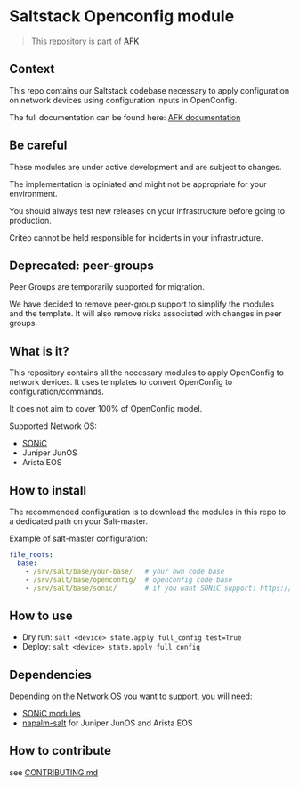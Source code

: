 # Saltstack Openconfig module

> This repository is part of [AFK](https://criteo.github.io/AFK)

## Context

This repo contains our Saltstack codebase necessary to apply configuration on network devices using configuration inputs in OpenConfig.

The full documentation can be found here: [AFK documentation](https://criteo.github.io/AFK/SaltStack-OpenConfig/installation/)

## Be careful

These modules are under active development and are subject to changes.

The implementation is opiniated and might not be appropriate for your environment.

You should always test new releases on your infrastructure before going to production.

Criteo cannot be held responsible for incidents in your infrastructure.

## Deprecated: peer-groups

Peer Groups are temporarily supported for migration.

We have decided to remove peer-group support to simplify the modules and the template. It will also remove risks associated with changes in peer groups.

## What is it?

This repository contains all the necessary modules to apply OpenConfig to network devices. It uses templates to convert OpenConfig to configuration/commands.

It does not aim to cover 100% of OpenConfig model.

Supported Network OS:
- [SONiC](https://github.com/sonic-net/SONiC)
- Juniper JunOS
- Arista EOS

## How to install

The recommended configuration is to download the modules in this repo to a dedicated path on your Salt-master.

Example of salt-master configuration:
```yaml
file_roots:
  base:
    - /srv/salt/base/your-base/   # your own code base
    - /srv/salt/base/openconfig/  # openconfig code base
    - /srv/salt/base/sonic/       # if you want SONiC support: https://github.com/criteo/sonic-saltstack
```

## How to use

* Dry run: `salt <device> state.apply full_config test=True`
* Deploy: `salt <device> state.apply full_config`

## Dependencies

Depending on the Network OS you want to support, you will need:

- [SONiC modules](https://github.com/criteo/sonic-saltstack)
- [napalm-salt](https://github.com/napalm-automation/napalm-salt) for Juniper JunOS and Arista EOS

## How to contribute

see [CONTRIBUTING.md](CONTRIBUTING.md)
